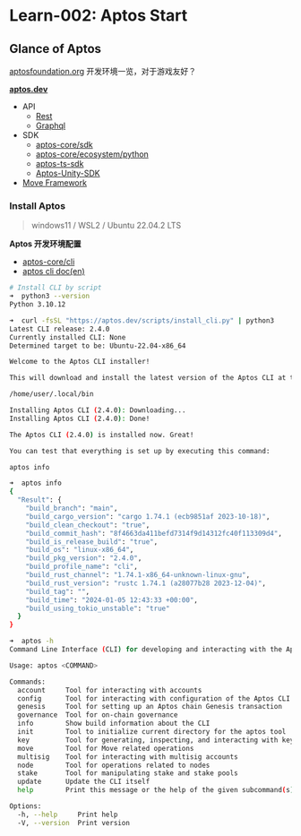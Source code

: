 # Learn-002: Aptos Start

## Glance of Aptos

[aptosfoundation.org](https://aptosfoundation.org/) 开发环境一览，对于游戏友好？

**[aptos.dev](https://aptos.dev/)**
- API
  - [Rest](https://aptos.dev/apis/fullnode-rest-api)
  - [Graphql](https://aptos.dev/indexer/indexer-landing)
- SDK
  - [aptos-core/sdk](https://github.com/aptos-labs/aptos-core/tree/main/sdk)
  - [aptos-core/ecosystem/python](https://github.com/aptos-labs/aptos-core/tree/main/ecosystem/python/sdk)
  - [aptos-ts-sdk](https://github.com/aptos-labs/aptos-ts-sdk)
  - [Aptos-Unity-SDK](https://github.com/aptos-labs/Aptos-Unity-SDK)
- [Move Framework](https://aptos.dev/reference/move)

### Install Aptos

> windows11 / WSL2 / Ubuntu 22.04.2 LTS

**Aptos 开发环境配置**
- [aptos-core/cli](https://github.com/aptos-labs/aptos-core/releases?q=cli&expanded=true)
- [aptos cli doc(en)](https://aptos.dev/tools/aptos-cli/)

```bash
# Install CLI by script
➜  python3 --version
Python 3.10.12

➜  curl -fsSL "https://aptos.dev/scripts/install_cli.py" | python3
Latest CLI release: 2.4.0
Currently installed CLI: None
Determined target to be: Ubuntu-22.04-x86_64

Welcome to the Aptos CLI installer!

This will download and install the latest version of the Aptos CLI at this location:

/home/user/.local/bin

Installing Aptos CLI (2.4.0): Downloading...
Installing Aptos CLI (2.4.0): Done!

The Aptos CLI (2.4.0) is installed now. Great!

You can test that everything is set up by executing this command:

aptos info

➜  aptos info
{
  "Result": {
    "build_branch": "main",
    "build_cargo_version": "cargo 1.74.1 (ecb9851af 2023-10-18)",
    "build_clean_checkout": "true",
    "build_commit_hash": "8f4663da411befd7314f9d14312fc40f113309d4",
    "build_is_release_build": "true",
    "build_os": "linux-x86_64",
    "build_pkg_version": "2.4.0",
    "build_profile_name": "cli",
    "build_rust_channel": "1.74.1-x86_64-unknown-linux-gnu",
    "build_rust_version": "rustc 1.74.1 (a28077b28 2023-12-04)",
    "build_tag": "",
    "build_time": "2024-01-05 12:43:33 +00:00",
    "build_using_tokio_unstable": "true"
  }
}

➜  aptos -h
Command Line Interface (CLI) for developing and interacting with the Aptos blockchain

Usage: aptos <COMMAND>

Commands:
  account     Tool for interacting with accounts
  config      Tool for interacting with configuration of the Aptos CLI tool
  genesis     Tool for setting up an Aptos chain Genesis transaction
  governance  Tool for on-chain governance
  info        Show build information about the CLI
  init        Tool to initialize current directory for the aptos tool
  key         Tool for generating, inspecting, and interacting with keys
  move        Tool for Move related operations
  multisig    Tool for interacting with multisig accounts
  node        Tool for operations related to nodes
  stake       Tool for manipulating stake and stake pools
  update      Update the CLI itself
  help        Print this message or the help of the given subcommand(s)

Options:
  -h, --help     Print help
  -V, --version  Print version
```
